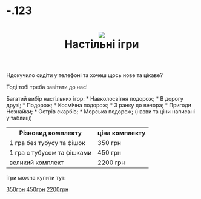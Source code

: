 # -.123
<html>
    <body>
        <head>
        <link rel="stylesheet" href="css">  
        </head>    
        <header>
    <h1 class="nastolka"><img class="fishki" src="https://images.prom.ua/2921348864_w640_h640_fishki-dlya-nastolnyh.jpg"><br/>Настільні ігри</h1>
        </header>   
                      <main>
    <p> Ндокучило сидіти у телефоні та хочеш щось нове та цікаве?</p>
    <p> Тоді тобі треба завітати до нас!</p>     
    <p> Багатий вибір настільних ігор:
* Навколосвітня подорож;
* В дорогу друзі;
* Подорож;
* Космічна подорож;
* З ранку до вечора;
* Пригоди Незнайки;
* Острів скарбів;
* Морська подорож;
(назви та ціни написані у таблиці)</p>
    <table>
    <tr>
    <th>Різновид комплекту</th>        
    <th>ціна комплекту</th>
    </tr>
    <tr>
    <td>1 гра без тубусу та фішок</td>
    <td>350 грн</td>
    </tr>
    <tr>
    <td>1 гра с тубусом та фішками</td>
    <td>450 грн</td>
    </tr>
    <tr>
    <td>великий комплект</td>
    <td>2200 грн</td>
    </tr>
    </table>
                      </main>
                      <footer>
<p>ігри можна купити тут:</p>
<nav>
<a href="https://github.com/viteu/350-#readme">350грн</a>
<a href="https://github.com/viteu/450-/commit/6848ab876aab9cb1bf73d12ac3509868a6bf73c0">450грн</a>
<a href="https://github.com/viteu/2200-/commit/316231850c819e890785cc0ff02f2302b24ba8a2">2200грн</a>
</nav>
                      </footer>
    </body>
</html>
